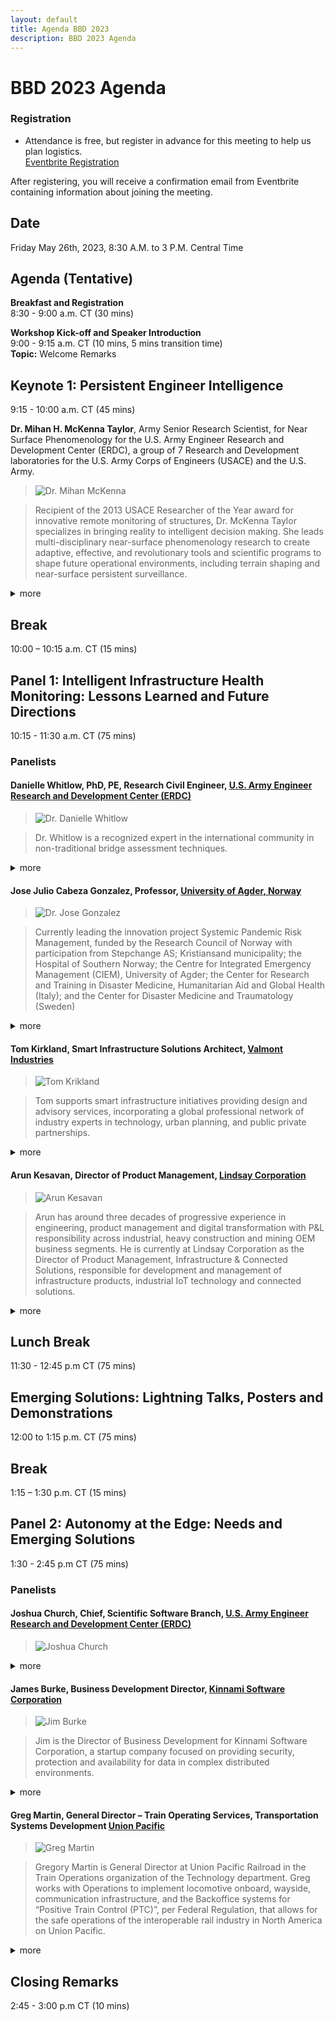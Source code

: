 ```yaml
---
layout: default
title: Agenda BBD 2023
description: BBD 2023 Agenda
---
```


# BBD 2023 Agenda  

### Registration
- Attendance is free, but register in advance for this meeting to help us plan logistics.  
[Eventbrite Registration](https://www.eventbrite.com/e/bridging-big-data-2023-workshop-tickets-574837513477)

After registering, you will receive a confirmation email from Eventbrite containing information about joining the meeting.

## Date
Friday May 26th, 2023, 8:30 A.M. to 3 P.M. Central Time


## Agenda (Tentative)

**Breakfast and Registration**  
8:30 - 9:00 a.m. CT (30 mins)  

**Workshop Kick-off and Speaker Introduction**  
9:00 - 9:15 a.m. CT (10 mins, 5 mins transition time)  
**Topic:** Welcome Remarks  

## Keynote 1:  Persistent Engineer Intelligence
9:15 - 10:00 a.m. CT (45 mins)   

**Dr. Mihan H. McKenna Taylor**, Army Senior Research Scientist, for Near Surface Phenomenology for the U.S. Army Engineer Research and Development Center (ERDC), a group of 7 Research and Development laboratories for the U.S. Army Corps of Engineers (USACE) and the U.S. Army.   
> ![Dr. Mihan McKenna](https://bridgingbigdata.github.io/pages/images/mihan.jpg)   

> Recipient of the 2013 USACE Researcher of the Year award for innovative remote monitoring of structures, Dr. McKenna Taylor specializes in bringing reality to intelligent decision making. She leads multi-disciplinary near-surface phenomenology research to create adaptive, effective, and revolutionary tools and scientific programs to shape future operational environments, including terrain shaping and near-surface persistent surveillance.  

<details>
<summary> more </summary> 
Using geophysics and geotechnical engineering to proactively manipulate and assess the near-surface interface, she executes and fosters research to meet multi-domain threat assessment and maneuver goals, through high-performance computing simulations, analytical analysis, and laboratory and field experimentation, with applications for both civil and military end-users across multiple Department of Defense (DoD), federal, intelligence and academic communities. Dr. McKenna Taylor is the Co-Chair of the National System for Geospatial Intelligence (NSG) Artificial Intelligence, Automation, Augmentation Working Group, (AAA WG) and serves as the Basic Research 6.1 Advisor for the ERDC Adaptive Protection, Maneuver, Geospatial, and Natural Sciences Research Portfolio.  
Dr. McKenna Taylor is the author of numerous journal articles, technical reports, and other publications on a wide variety of geophysical and geotechnical topics. Dr. McKenna Taylor holds a B.S. in Physics with a Chemistry minor from Georgetown University (1999) and a Ph.D. in Geophysics from Southern Methodist University (2005). She is a Certified Professional Geologist (#11410) from The American Institute of Professional Geologists (AIPG) and a Registered Professional Geologist in the state of Alaska (#661). Dr. McKenna is actively involved in the Military Sensing Symposiums (Battlefield Acoustics, Magnetic, and Seismic/Electromagnetics), as well as the American Geophysical Union and the Acoustical Society of America.  
Prior to joining ERDC in 2005, and while pursuing her Ph.D, Dr. McKenna Taylor taught Geophysics and Geology at Southern Methodist University (SMU) in Dallas, Texas (1999-2005), and conducted research in support of the Comprehensive Nuclear Test Ban Treaty. She is currently an adjunct professor in the Huffington Department of Geological Sciences at SMU and the Civil and Environmental Engineering Department of Mississippi State University.   

</details>

## Break  
10:00 – 10:15 a.m. CT (15 mins)        

## Panel 1: Intelligent Infrastructure Health Monitoring: Lessons Learned and Future Directions  
10:15 - 11:30 a.m. CT (75 mins)   
### Panelists

#### **Danielle Whitlow, PhD, PE**,  Research Civil Engineer, [U.S. Army Engineer Research and Development Center (ERDC)](https://www.erdc.usace.army.mil)  

> ![Dr. Danielle Whitlow](https://bridgingbigdata.github.io/pages/images/whitlow.png)   

> Dr. Whitlow is a recognized expert in the international community in non-traditional bridge assessment techniques.

<details>
<summary>more</summary>

She leverages emergent assessment techniques from other disciplines and brings them to bear on the problem of remote structural assessments, including persistent geophysical monitoring and exploitation of satellite or other overhead imagery in conjunction with knowledge of non-U.S. construction and maintenance practices.  
Her novel and unconventional approach has resulted in new tools and techniques that enhance Warfighter safety, while advancing the state- of-the-art in bridge assessment as applied to both military and civil infrastructure challenges.    
Dr. Whitlow leads multi-disciplinary teams of scientists and engineers with backgrounds in structural engineering, mechanical engineering, electrical engineering, acoustics, signal propagation, and meteorology focused on solving engineering problems and providing bridge assessment and monitoring solutions to both the military and civilian sectors. Her published research spans the breadth of bridge assessment from traditional large-scale structural testing to non-traditional use of emergent technologies for real-time persistent health monitoring.   
Dr. Whitlow is an active member of the NATO Team of Experts on Military Bridge Assessment under the NATO Military Engineering Working Group. She is also a Professional Engineer in the State of Mississippi and a member of the Society of American Military Engineers and the American Society of Civil Engineers.

</details>

#### **Jose Julio Cabeza Gonzalez**, Professor, [University of Agder, Norway](https://www.uia.no/en/kk/profile/josejg)  

> ![Dr. Jose Gonzalez](https://bridgingbigdata.github.io/pages/images/josejg.jpeg)

> Currently leading the innovation project Systemic Pandemic Risk Management, funded by the Research Council of Norway with participation from Stepchange AS; Kristiansand municipality; the Hospital of Southern Norway; the Centre for Integrated Emergency Management (CIEM), University of Agder; the Center for Research and Training in Disaster Medicine, Humanitarian Aid and Global Health (Italy); and the Center for Disaster Medicine and Traumatology (Sweden)

<details>
<summary>more</summary>

Diplom-Physik, 1970, University of Kiel, Germany  
Dr.rer.nat. (PhD in Natural Sciences), 1970, University of Kiel, Germany  
Dr.techn. (PhD in Technology), 1978, NTH (Norwegian Institute of Technology), now NTNU (Norwegian University of Science and Technology)  
Active since 1971 in academia, since 1999 professor at the University of Agder and since 2005 adjunct professor in Gjøvik, now part of NTNU.  
Professor emeritus since 1st March 2019  
Executive Research Advisor for the company Stepchange AS, Kristiansand, Norway  
Awarded the Research Prize from the Agder Academy of Science and Letters in 2012  
Awarded the King's Medal of Merit for my contributions to societal security in 2019  
I gave a talk at TEDs Arendal 2021 with the title "Can technology help against technology?". The talk concerns humankind’s Grand Challenges, major pandemics being among them, and methods that must be developed to deal with systemic complexity. Link to the talk: https://youtu.be/aIqqj5VcCXM   

</details>

#### **Tom Kirkland**, Smart Infrastructure Solutions Architect, [Valmont Industries](https://www.valmont.com)  

> ![Tom Krikland](https://bridgingbigdata.github.io/pages/images/tomkirkland.jpeg)

> Tom supports smart infrastructure initiatives providing design and advisory services, incorporating a global professional network of industry experts in technology, urban planning, and public private partnerships.

<details>
<summary>more</summary>

> Tom Kirkland is a smart and connected systems enthusiast with over 30 years of experience. Trained as an electrical engineer experienced in telecommunications, utilities, and smart infrastructure technology solutions. Tom has worked as founder and manager of ELAN Technologies, a Systems Engineer and Project Manager at Jacobs Engineering, a Smart City Expert Consultant at IFC-World Bank Group, and currently a Smart Infrastructure Solutions Architect at Valmont Industries.
</details>

#### **Arun Kesavan**, Director of Product Management, [Lindsay Corporation](https://www.lindsay.com/usca/en/)  

> ![Arun Kesavan](https://bridgingbigdata.github.io/pages/images/arunk7.jpg)

> Arun has around three decades of progressive experience in engineering, product management and digital transformation with P&L responsibility across industrial, heavy construction and mining OEM business segments. He is currently at Lindsay Corporation as the Director of Product Management, Infrastructure & Connected Solutions,
responsible for development and management of infrastructure products, industrial IoT technology and connected solutions.

<details>
<summary>more</summary>
Previous Experience 
ESCO (now WEIR ESCO) – 5 years; Director, Smart Products
Joy Global (now Komatsu) – 5 years; Global Director, Controls & Automation, Underground Mining Division
Caterpillar – 15+ years; Various roles (Design Engineer to New Product Development Manager) across 5 different divisions, 4 locations and multiple systems & machine platforms

Education
Bachelors in Mechanical Engineering – Univ. of Madras
Masters in Mechanical Engineering – Univ. of Utah
MBA – Univ. of Illinois, Urbana-Champaign
</details>

## Lunch Break
11:30 - 12:45 p.m CT (75 mins)  

## Emerging Solutions: Lightning Talks, Posters and Demonstrations
12:00 to 1:15 p.m. CT (75 mins)   

## Break
1:15 – 1:30 p.m. CT (15 mins)    

## Panel 2: Autonomy at the Edge: Needs and Emerging Solutions
1:30 - 2:45 p.m CT (75 mins)  
### **Panelists**  
####  **Joshua Church**, Chief, Scientific Software Branch, [U.S. Army Engineer Research and Development Center (ERDC)](https://www.erdc.usace.army.mil)

> ![Joshua Church](https://bridgingbigdata.github.io/pages/images/joshuachurch.jpg)

<details>
<summary>more</summary>

Coming Soon!

</details>

####  **James Burke**, Business Development Director, [Kinnami Software Corporation](https://www.kinnami.com)
> ![Jim Burke](https://bridgingbigdata.github.io/pages/images/jamesburke.jpg)

> Jim is the Director of Business Development for Kinnami Software Corporation, a startup company focused on providing security, protection and availability for data in complex distributed environments.

<details>
<summary>more</summary>

> He joined the company in early 2019 to help bring Kinnami’s technology to market. Kinnami is currently engaged in multiple projects with the DoD addressing data management and autonomy problems encountered at the computing edge.

> Jim is passionate about growing companies and building solutions that address complex problems empowering customers to meet their technology challenges. A technology startup veteran, prior to Kinnami Jim worked with Ecodesk, a UK-based sustainable business platform, providing supplier data collection and analysis to reduce enterprise impacts around water, waste, and carbon emissions for companies in the pharmaceutical, consumer staples and retail industries. 
Jim holds a BS in Business Management, with a minor in Economics from the Indiana University of Pennsylvania.

**About Kinnami**  
> Kinnami provides a resilient data fabric simplifying data availability, protection, and security for complex distributed networks essential to making our connected future possible and an autonomous future a reality. Our easy-to-manage enterprise-class software enables a unified data environment for trust, transparency and newfound collaboration—from Edge devices to Cloud. Customers achieve the irrefutable data integrity essential to distributed environments—including unsecured or free-standing networks and autonomous operations.

> Kinnami was founded in 2015 by a team of data management and security experts, and has offices in Boston, Washington, and Austin, TX.


</details>

#### **Greg Martin**, General Director – Train Operating Services, Transportation Systems Development [Union Pacific](https://www.up.com)  

> ![Greg Martin](https://bridgingbigdata.github.io/pages/images/gregmartin.jpeg)

> Gregory Martin is General Director at Union Pacific Railroad in the Train Operations organization of the Technology department.  Greg works with Operations to implement locomotive onboard, wayside, communication infrastructure, and the Backoffice systems for “Positive Train Control (PTC)”, per Federal Regulation, that allows for the safe operations of the interoperable rail industry in North America on Union Pacific.  

<details>
<summary>more</summary>

Additionally, Greg has partnered with Operations to implement Backoffice Energy Management systems to reduce Fuel consumption.  Greg has also partnered with Operations to build automated process control systems that enable rail yard operations to maximize productivity and safety.  Lastly, Greg partners with Operations to support a portfolio of Safety Management Systems for Union Pacific Railroad.  Within these Domains of work, Greg has lead the creation of health and monitoring systems, predictive maintenance, and machine learning models to improve and support these operational systems.

Prior to his career with Union Pacific Railroad, Greg has worked for various software consulting companies and Honeywell Defense Avionics where he designed Application Specific Integrated Circuits for military aircraft.

Greg is a proud alumni of Iowa State University, with a bachelor degree in Electrical Engineering, is married to Michelle Martin and has 3 grown children and 2 grandchildren.  He enjoys his family and traveling.  Greg also enjoys most athletic activates, especially golf.

</details>

## Closing Remarks
2:45 - 3:00 p.m CT (10 mins)   
